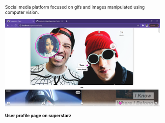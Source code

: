 Social media platform focused on gifs and images manipulated using computer vision.

<img src="shots/Screenshot%20(1614).png" width=600 >
<h4>User profile page on superstarz</h4>


